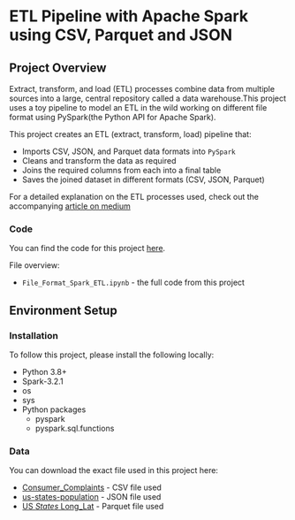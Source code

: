 # ETL Pipeline with Apache Spark using CSV, Parquet and JSON

## Project Overview
Extract, transform, and load (ETL) processes combine data from multiple sources into a large, central repository called a data warehouse.This project uses a toy pipeline to model an ETL in the wild working on different file format using PySpark(the Python API for Apache Spark). 

This project creates an ETL (extract, transform, load) pipeline that:
* Imports CSV, JSON, and Parquet data formats into `PySpark`
* Cleans and transform the data as required
* Joins the required columns from each into a final table
* Saves the joined dataset in different formats (CSV, JSON, Parquet)

For a detailed explanation on the ETL processes used, check out the accompanying [article on medium](https://medium.com/@ayoakinkugbe/build-a-neural-network-from-scratch-c7e03ad1b501)

### Code
You can find the code for this project [here](https://github.com/ayoakin/Image-Rec-Neural-Net-with-ReLU./blob/main/Image_Rec_Neural_Net_with_ReLU.ipynb).

File overview:

* `File_Format_Spark_ETL.ipynb` - the full code from this project


## Environment Setup

### Installation
To follow this project, please install the following locally:

* Python 3.8+
* Spark-3.2.1
* os
* sys
* Python packages
  * pyspark
  * pyspark.sql.functions

### Data

You can download the exact file used in this project here:

* [Consumer_Complaints](https://github.com/ayoakin/Image-Rec-Neural-Net-with-ReLU./tree/main/Fashion-MNIST%20dataset) - CSV file used
* [us-states-population](https://github.com/ayoakin/Image-Rec-Neural-Net-with-ReLU./tree/main/Fashion-MNIST%20dataset) - JSON file used
* [US _States_ Long_Lat](https://github.com/ayoakin/Image-Rec-Neural-Net-with-ReLU./tree/main/Fashion-MNIST%20dataset) - Parquet file used 

